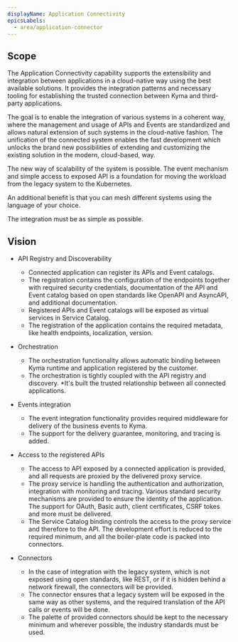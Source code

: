 ```yaml
---
displayName: Application Connectivity
epicsLabels:
  - area/application-connector
---
```


## Scope

The Application Connectivity capability supports the extensibility and integration between applications in a cloud-native way using the best available solutions.
It provides the integration patterns and necessary tooling for establishing the trusted connection between Kyma and third-party applications.

The goal is to enable the integration of various systems in a coherent way, where the management and usage of APIs and Events are standardized and allows natural extension of such systems in the cloud-native fashion.
The unification of the connected system enables the fast development which unlocks the brand new possibilities of extending and customizing the existing solution in the modern, cloud-based, way.

The new way of scalability of the system is possible. The event mechanism and simple access to exposed API is a foundation for moving the workload from the legacy system to the Kubernetes.

An additional benefit is that you can mesh different systems using the language of your choice.

The integration must be as simple as possible.

## Vision

* API Registry and Discoverability

    * Connected application can register its APIs and Event catalogs. 
    * The registration contains the configuration of the endpoints together with required security credentials, documentation of the API and Event catalog based on open standards like OpenAPI and AsyncAPI, and additional documentation.
    * Registered APIs and Event catalogs will be exposed as virtual services in Service Catalog.
    * The registration of the application contains the required metadata, like health endpoints, localization, version.
     
* Orchestration

    * The orchestration functionality allows automatic binding between Kyma runtime and application registered by the customer.
    * The orchestration is tightly coupled with the API registry and discovery.
    *It's built the trusted relationship between all connected applications.
    
* Events integration
    * The event integration functionality provides required middleware for delivery of the business events to Kyma.
    * The support for the delivery guarantee, monitoring, and tracing is added.
    
* Access to the registered APIs
    * The access to API exposed by a connected application is provided, and all requests are proxied by the delivered proxy service.
    * The proxy service is handling the authentication and authorization, integration with monitoring and tracing. Various standard security mechanisms are provided to ensure the identity of the application. The support for OAuth, Basic auth, client certificates, CSRF tokes and more must be delivered.
    * The Service Catalog binding controls the access to the proxy service and therefore to the API. The development effort is reduced to the required minimum, and all the boiler-plate code is packed into connectors.
    
* Connectors
    * In the case of integration with the legacy system, which is not exposed using open standards, like REST, or if it is hidden behind a network firewall, the connectors will be provided.
    * The connector ensures that a legacy system will be exposed in the same way as other systems, and the required translation of the API calls or events will be done. 
    * The palette of provided connectors should be kept to the necessary minimum and wherever possible, the industry standards must be used.
